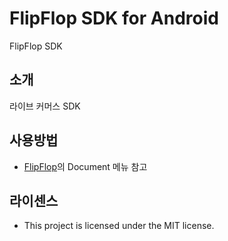 # FlipFlop SDK for Android

FlipFlop SDK

## 소개

라이브 커머스 SDK

## 사용방법

 - [FlipFlop](https://www.flipflop.tv/)의 Document 메뉴 참고

## 라이센스

 - This project is licensed under the MIT license.

